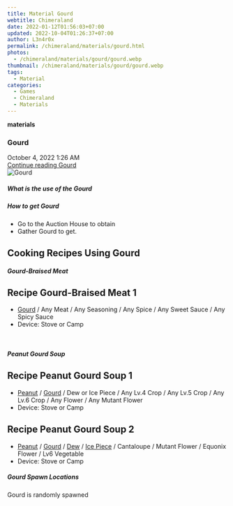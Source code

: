 ```yaml
---
title: Material Gourd
webtitle: Chimeraland
date: 2022-01-12T01:56:03+07:00
updated: 2022-10-04T01:26:37+07:00
author: L3n4r0x
permalink: /chimeraland/materials/gourd.html
photos:
  - /chimeraland/materials/gourd/gourd.webp
thumbnail: /chimeraland/materials/gourd/gourd.webp
tags:
  - Material
categories:
  - Games
  - Chimeraland
  - Materials
---
```


<section id="bootstrap-wrapper">
  <link
    rel="stylesheet"
    href="https://cdn.statically.io/gh/dimaslanjaka/Web-Manajemen/40ac3225/css/bootstrap-4.5-wrapper.css"
  />
  <div
    class="row g-0 border rounded overflow-hidden flex-md-row mb-4 shadow-sm position-relative"
  >
    <div class="col p-4 d-flex flex-column position-static">
      <strong class="d-inline-block mb-2 text-success">materials</strong>
      <h3 class="mb-0">Gourd</h3>
      <div class="mb-1 text-muted">October 4, 2022 1:26 AM</div>
      <a href="/chimeraland/materials/gourd.html" class="stretched-link d-none"
        >Continue reading Gourd</a
      >
    </div>
    <div class="col-auto d-none d-lg-block">
      <img src="/chimeraland/materials/gourd/gourd.webp" alt="Gourd" />
    </div>
  </div>
  <div class="row">
    <div class="col-lg-6 col-12 mb-2">
      <div class="card">
        <div class="card-body">
          <h5 class="card-title">What is the use of the Gourd</h5>
          <div class="card-text"><ul></ul></div>
        </div>
      </div>
    </div>
    <div class="col-lg-6 col-12 mb-2">
      <div class="card">
        <div class="card-body">
          <h5 class="card-title">How to get Gourd</h5>
          <div class="card-text">
            <ul>
              <li>Go to the Auction House to obtain</li>
              <li>Gather Gourd to get.</li>
            </ul>
          </div>
        </div>
      </div>
    </div>
    <div class="col-lg-6 col-12 mb-2">
      <h2 id="cookable">Cooking Recipes Using Gourd</h2>
      <div id="recipe-gourd-braised-meat">
        <h5 id="item-gourd-braised-meat">Gourd-Braised Meat</h5>
        <div class="mb-2">
          <div class="card">
            <div class="card-body">
              <h2 class="card-title fs-5">Recipe Gourd-Braised Meat 1</h2>
              <div class="card-text">
                <ul>
                  <li>
                    <a
                      class="text-decoration-none"
                      href="/chimeraland/materials/gourd.html"
                      >Gourd</a
                    ><span> / </span>Any Meat<span> / </span>Any Seasoning<span>
                      / </span
                    >Any Spice<span> / </span>Any Sweet Sauce<span> / </span>Any
                    Spicy Sauce
                  </li>
                  <li>Device: Stove or Camp</li>
                </ul>
              </div>
            </div>
          </div>
        </div>
      </div>
      <br />
      <div id="recipe-peanut-gourd-soup">
        <h5 id="item-peanut-gourd-soup">Peanut Gourd Soup</h5>
        <div class="mb-2">
          <div class="card">
            <div class="card-body">
              <h2 class="card-title fs-5">Recipe Peanut Gourd Soup 1</h2>
              <div class="card-text">
                <ul>
                  <li>
                    <a
                      class="text-decoration-none"
                      href="/chimeraland/materials/peanut.html"
                      >Peanut</a
                    ><span> / </span
                    ><a
                      class="text-decoration-none"
                      href="/chimeraland/materials/gourd.html"
                      >Gourd</a
                    ><span> / </span>Dew or Ice Piece<span> / </span>Any Lv.4
                    Crop<span> / </span>Any Lv.5 Crop<span> / </span>Any Lv.6
                    Crop<span> / </span>Any Flower<span> / </span>Any Mutant
                    Flower
                  </li>
                  <li>Device: Stove or Camp</li>
                </ul>
              </div>
            </div>
          </div>
        </div>
        <div class="mb-2">
          <div class="card">
            <div class="card-body">
              <h2 class="card-title fs-5">Recipe Peanut Gourd Soup 2</h2>
              <div class="card-text">
                <ul>
                  <li>
                    <a
                      class="text-decoration-none"
                      href="/chimeraland/materials/peanut.html"
                      >Peanut</a
                    ><span> / </span
                    ><a
                      class="text-decoration-none"
                      href="/chimeraland/materials/gourd.html"
                      >Gourd</a
                    ><span> / </span
                    ><a
                      class="text-decoration-none"
                      href="/chimeraland/materials/dew.html"
                      >Dew</a
                    ><span> / </span
                    ><a
                      class="text-decoration-none"
                      href="/chimeraland/materials/ice-piece.html"
                      >Ice Piece</a
                    ><span> / </span>Cantaloupe<span> / </span>Mutant
                    Flower<span> / </span>Equonix Flower<span> / </span>Lv6
                    Vegetable
                  </li>
                  <li>Device: Stove or Camp</li>
                </ul>
              </div>
            </div>
          </div>
        </div>
      </div>
    </div>
    <div class="col-12 mb-2">
      <h5>Gourd Spawn Locations</h5>
      <p>Gourd is randomly spawned</p>
    </div>
  </div>
</section>